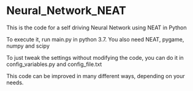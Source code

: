 # Neural_Network_NEAT
This is the code for a self driving Neural Network using NEAT in Python

To execute it, run main.py in python 3.7.
You also need NEAT, pygame, numpy and scipy

To just tweak the settings without modifying the code, you can do it in config_variables.py and config_file.txt 

This code can be improved in many different ways, depending on your needs.

